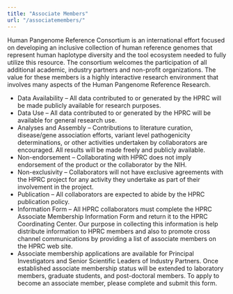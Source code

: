 ```yaml
---
title: "Associate Members"
url: "/associatemembers/"
---
```


Human Pangenome Reference Consortium is an international effort focused on developing an inclusive collection of human reference genomes that represent human haplotype diversity and the tool ecosystem needed to fully utilize this resource. The consortium welcomes the participation of all additional academic, industry partners and non-profit organizations. The value for these members is a highly interactive research environment that involves many aspects of the Human Pangenome Reference Research.

- Data Availability – All data contributed to or generated by the HPRC will be made publicly available for research purposes.
- Data Use – All data contributed to or generated by the HPRC will be available for general research use.
- Analyses and Assembly – Contributions to literature curation, disease/gene association efforts, variant level pathogenicity determinations, or other activities undertaken by collaborators are encouraged. All results will be made freely and publicly available.
- Non-endorsement – Collaborating with HPRC does not imply endorsement of the product or the collaborator by the NIH.
- Non-exclusivity – Collaborators will not have exclusive agreements with the HPRC project for any activity they undertake as part of their involvement in the project.
- Publication – All collaborators are expected to abide by the HPRC publication policy.
- Information Form – All HPRC collaborators must complete the HPRC Associate Membership Information Form and return it to the HPRC Coordinating Center. Our purpose in collecting this information is help distribute information to HPRC members and also to promote cross channel communications by providing a list of associate members on the HPRC web site.
- Associate membership applications are available for Principal Investigators and Senior Scientific Leaders of Industry Partners. Once established associate membership status will be extended to laboratory members, graduate students, and post-doctoral members. To apply to become an associate member, please complete and submit this form.